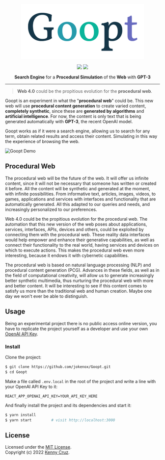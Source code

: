 <div align="center">
  
![](./src/assets/logo.png)
  
![](https://img.shields.io/github/license/jokenox/Goopt?color=blue) ![](https://img.shields.io/badge/PRs-welcome-orange)
  
**Search Engine** for a **Procedural Simulation** of the **Web** with **GPT-3**
  
</div>

---

> **Web 4.0** could be the propitious evolution for the **procedural web**.

Goopt is an experiment in what the "**procedural web**" could be. This new web will use **procedural content generation** to create varied content, **completely synthetic**, since these are **generated by algorithms** and **artificial intelligence**. For now, the content is only text that is being generated automatically with **GPT-3**, the recent OpenAI model.

Goopt works as if it were a search engine, allowing us to search for any term, obtain related results and access their content. Simulating in this way the experience of browsing the web.

![Goopt Demo](./src/assets/demo.gif)

## Procedural Web

The procedural web will be the future of the web. It will offer us infinite content, since it will not be necessary that someone has written or created it before. All the content will be synthetic and generated at the moment, with infinite possibilities. From informative text, articles, images, videos, to games, applications and services with interfaces and functionality that are automatically generated. All this adapted to our queries and needs, and increasingly personalized to our preferences.

Web 4.0 could be the propitious evolution for the procedural web. The automation that this new version of the web poses about applications, services, interfaces, APIs, devices and others, could be exploited by connecting them with the procedural web. These reality data interfaces would help empower and enhance their generative capabilities, as well as connect their functionality to the real world, having services and devices on which to execute actions. This makes the procedural web even more interesting, because it endows it with cybernetic capabilities.

The procedural web is based on natural language processing (NLP) and procedural content generation (PCG). Advances in these fields, as well as in the field of computational creativity, will allow us to generate increasingly better synthetic multimedia, thus nurturing the procedural web with more and better content. It will be interesting to see if this content comes to satisfy us more than the traditional web and human creation. Maybe one day we won't ever be able to distinguish.

## Usage

Being an experimental project there is no public access online version, you have to replicate the project yourself as a developer and use your own [OpenAI API Key](https://openai.com/api/).

### Install

Clone the project:

```bash
$ git clone https://github.com/jokenox/Goopt.git
$ cd Goopt
```

Make a file called ```.env.local``` in the root of the project and write a line with your OpenAI API Key to it:

```
REACT_APP_OPENAI_API_KEY=YOUR_API_KEY_HERE
```

And finally install the project and its dependencies and start it:

```bash
$ yarn install
$ yarn start         # visit http://localhost:3000
```

## License
Licensed under the [MIT License](./LICENSE).<br/>
Copyright (c) 2022 [Kenny Cruz](https://github.com/jokenox).
